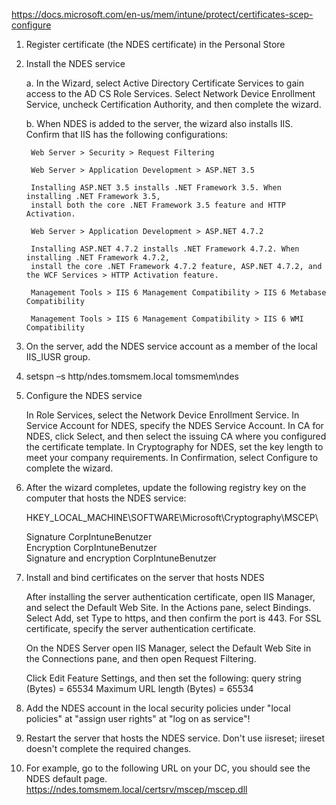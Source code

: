 https://docs.microsoft.com/en-us/mem/intune/protect/certificates-scep-configure

1. Register certificate (the NDES certificate) in the Personal Store

2. Install the NDES service

	a. In the Wizard, select Active Directory Certificate Services to gain access to the AD CS Role Services. 
	   Select Network Device Enrollment Service, uncheck Certification Authority, and then complete the wizard.

	b. When NDES is added to the server, the wizard also installs IIS. Confirm that IIS has the following configurations:

		Web Server > Security > Request Filtering

		Web Server > Application Development > ASP.NET 3.5

		Installing ASP.NET 3.5 installs .NET Framework 3.5. When installing .NET Framework 3.5, 
		install both the core .NET Framework 3.5 feature and HTTP Activation.

		Web Server > Application Development > ASP.NET 4.7.2

		Installing ASP.NET 4.7.2 installs .NET Framework 4.7.2. When installing .NET Framework 4.7.2, 
		install the core .NET Framework 4.7.2 feature, ASP.NET 4.7.2, and the WCF Services > HTTP Activation feature.

		Management Tools > IIS 6 Management Compatibility > IIS 6 Metabase Compatibility

		Management Tools > IIS 6 Management Compatibility > IIS 6 WMI Compatibility

	
3. On the server, add the NDES service account as a member of the local IIS_IUSR group.

4. setspn –s http/ndes.tomsmem.local tomsmem\ndes

5. Configure the NDES service

    In Role Services, select the Network Device Enrollment Service.
    In Service Account for NDES, specify the NDES Service Account.
    In CA for NDES, click Select, and then select the issuing CA where you configured the certificate template.
    In Cryptography for NDES, set the key length to meet your company requirements.
    In Confirmation, select Configure to complete the wizard.

6. After the wizard completes, update the following registry key on the computer that hosts the NDES service:

   HKEY_LOCAL_MACHINE\SOFTWARE\Microsoft\Cryptography\MSCEP\

	Signature 					CorpIntuneBenutzer 	
	Encryption 					CorpIntuneBenutzer 	
	Signature and encryption 	                CorpIntuneBenutzer

7. Install and bind certificates on the server that hosts NDES

    After installing the server authentication certificate, open IIS Manager, and select the Default Web Site. 
    In the Actions pane, select Bindings.
    Select Add, set Type to https, and then confirm the port is 443.
    For SSL certificate, specify the server authentication certificate.

    On the NDES Server open IIS Manager, select the Default Web Site in the Connections pane, and then open Request Filtering.
	
    Click Edit Feature Settings, and then set the following:
    query string (Bytes) = 65534
    Maximum URL length (Bytes) = 65534

8. Add the NDES account in the local security policies under "local policies" at "assign user rights" at "log on as service"!
	
9. Restart the server that hosts the NDES service. Don't use iisreset; iireset doesn't complete the required changes.

10. For example, go to the following URL on your DC, you should see the NDES default page.
    https://ndes.tomsmem.local/certsrv/mscep/mscep.dll
